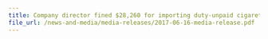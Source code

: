 ```yaml
---
title: Company director fined $28,260 for importing duty-unpaid cigarettes through parcel post and storing cigarettes in residence
file_url: /news-and-media/media-releases/2017-06-16-media-release.pdf
---
```

